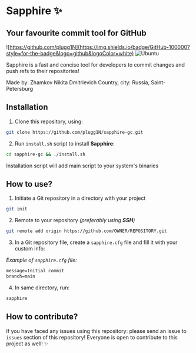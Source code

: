 # Sapphire ✨


## Your favourite commit tool for GitHub

![https://github.com/plugg1N](https://img.shields.io/badge/GitHub-100000?style=for-the-badge&logo=github&logoColor=white)
![Ubuntu](https://img.shields.io/badge/Ubuntu-E95420?style=for-the-badge&logo=ubuntu&logoColor=white)

Sapphire is a fast and concise tool for developers to commit changes and push refs to
their repositories!

Made by: Zhamkov Nikita Dmitrievich
Country, city: Russia, Saint-Petersburg

## Installation

1. Clone this repository, using:
```bash
git clone https://github.com/plugg1N/sapphire-gc.git
```

2. Run `install.sh` script to install **Sapphire**:

```bash
cd sapphire-gc && ./install.sh
```
Installation script will add main script to your system's binaries

## How to use?
1. Initiate a Git repository in a directory with your project
```bash
git init
```

2. Remote to your repository *(preferably using **SSH**)*
```bash
git remote add origin https://github.com/OWNER/REPOSITORY.git
```

3. In a Git repository file, create a `sapphire.cfg` file and fill it
with your custom info:

*Example of `sapphire.cfg` file:*
```txt
message=Initial commit
branch=main
```

4. In same directory, run:
```bash
sapphire
```

## How to contribute?

If you have faced any issues using this repository: please send an issue to `issues` section of this repository!
Everyone is open to contribute to this project as well! ✨




